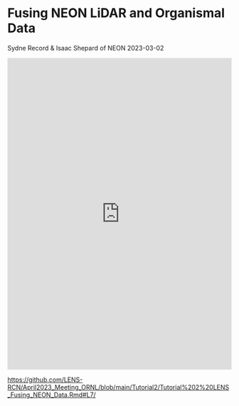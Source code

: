 Fusing NEON LiDAR and Organismal Data
================
Sydne Record & Isaac Shepard of NEON
2023-03-02

<iframe width="100%" height="700" src="https://github.com/LENS-RCN/April2023_Meeting_ORNL/blob/main/Tutorial2/Tutorial%202%20LENS_Fusing_NEON_Data.Rmd#L7/" style="border:none" title="Contributed by NEON">
</iframe>

<https://github.com/LENS-RCN/April2023_Meeting_ORNL/blob/main/Tutorial2/Tutorial%202%20LENS_Fusing_NEON_Data.Rmd#L7/>
